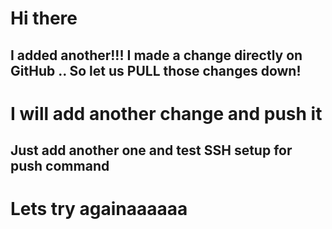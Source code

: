 # Hi there


## I added another!!! I made a change directly on GitHub .. So let us PULL those changes down!

# I will add another change and push it

## Just add another one and test SSH setup for push command

# Lets try againaaaaaa
